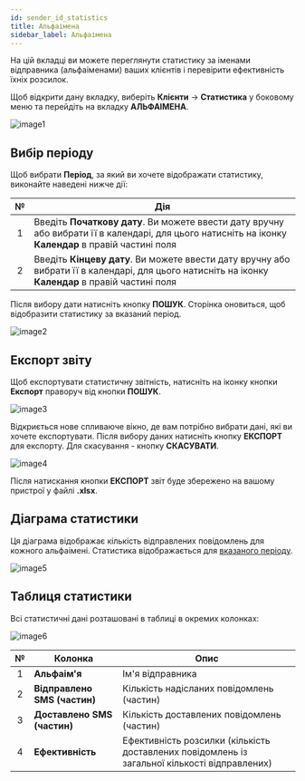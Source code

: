 ```yaml
---
id: sender_id_statistics
title: Альфаімена
sidebar_label: Альфаімена
---
```


На цій вкладці ви можете переглянути статистику за іменами відправника (альфаіменами) ваших клієнтів і перевірити ефективність їхніх розсилок.

Щоб відкрити дану вкладку, виберіть **Клієнти** → **Статистика** у боковому меню та перейдіть на вкладку **АЛЬФАІМЕНА**.

![image1](/img/uk/admin_statistics_sender_id/image1.png)

## Вибір періоду

Щоб вибрати **Період**, за який ви хочете відображати статистику, виконайте наведені нижче дії:

|  №  | Дія |
| :-: | --- |
| 1 | Введіть **Початкову дату**. Ви можете ввести дату вручну або вибрати її в календарі, для цього натисніть на іконку **Календар** в правій частині поля |
| 2 | Введіть **Кінцеву дату**. Ви можете ввести дату вручну або вибрати її в календарі, для цього натисніть на іконку **Календар** в правій частині поля |

Після вибору дати натисніть кнопку **ПОШУК**. Сторінка оновиться, щоб відобразити статистику за вказаний період.

![image2](/img/uk/admin_statistics_sender_id/image2.png)

## Експорт звіту

Щоб експортувати статистичну звітність, натисніть на іконку кнопки **Експорт** праворуч від кнопки **ПОШУК**.

![image3](/img/uk/admin_statistics_sender_id/image3.png)

Відкриється нове спливаюче вікно, де вам потрібно вибрати дані, які ви хочете експортувати. Після вибору даних натисніть кнопку **ЕКСПОРТ** для експорту. Для скасування - кнопку **СКАСУВАТИ**.

![image4](/img/uk/admin_statistics_sender_id/image4.png)

Після натискання кнопки **ЕКСПОРТ** звіт буде збережено на вашому пристрої у файлі **.xlsx**.

## Діаграма статистики

Ця діаграма відображає кількість відправлених повідомлень для кожного альфаімені. Статистика відображається для [вказаного періоду](#вибір-періоду).

![image5](/img/uk/admin_statistics_sender_id/image5.png)

## Таблиця статистики

Всі статистичні дані розташовані в таблиці в окремих колонках:

![image6](/img/uk/admin_statistics_sender_id/image6.png)

|  №  | Колонка | Опис |
| :-: | ------- | ---- |
| 1 | **Альфаім'я** | Ім'я відправника |
| 2 | **Відправлено SMS (частин)** | Кількість надісланих повідомлень (частин) |
| 3 | **Доставлено SMS (частин)** | Кількість доставлених повідомлень (частин) |
| 4 | **Ефективність** | Ефективність розсилки (кількість доставлених повідомлень із загальної кількості відправлених) |

